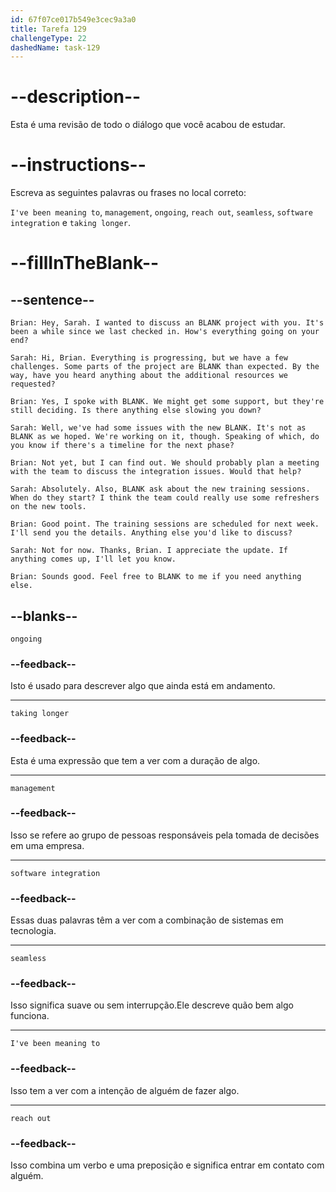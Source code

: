 ```yaml
---
id: 67f07ce017b549e3cec9a3a0
title: Tarefa 129
challengeType: 22
dashedName: task-129
---
```


<!-- REVIEW -->

# --description--

Esta é uma revisão de todo o diálogo que você acabou de estudar.

# --instructions--

Escreva as seguintes palavras ou frases no local correto:

`I've been meaning to`, `management`, `ongoing`, `reach out`, `seamless`, `software integration` e `taking longer`.

# --fillInTheBlank--

## --sentence--

`Brian: Hey, Sarah. I wanted to discuss an BLANK project with you. It's been a while since we last checked in. How's everything going on your end?`

`Sarah: Hi, Brian. Everything is progressing, but we have a few challenges. Some parts of the project are BLANK than expected. By the way, have you heard anything about the additional resources we requested?`

`Brian: Yes, I spoke with BLANK. We might get some support, but they're still deciding. Is there anything else slowing you down?`

`Sarah: Well, we've had some issues with the new BLANK. It's not as BLANK as we hoped. We're working on it, though. Speaking of which, do you know if there's a timeline for the next phase?`

`Brian: Not yet, but I can find out. We should probably plan a meeting with the team to discuss the integration issues. Would that help?`

`Sarah: Absolutely. Also, BLANK ask about the new training sessions. When do they start? I think the team could really use some refreshers on the new tools.`

`Brian: Good point. The training sessions are scheduled for next week. I'll send you the details. Anything else you'd like to discuss?`

`Sarah: Not for now. Thanks, Brian. I appreciate the update. If anything comes up, I'll let you know.`

`Brian: Sounds good. Feel free to BLANK to me if you need anything else.`

## --blanks--

`ongoing`

### --feedback--

Isto é usado para descrever algo que ainda está em andamento.

---

`taking longer`

### --feedback--

Esta é uma expressão que tem a ver com a duração de algo.

---

`management`

### --feedback--

Isso se refere ao grupo de pessoas responsáveis pela tomada de decisões em uma empresa.

---

`software integration`

### --feedback--

Essas duas palavras têm a ver com a combinação de sistemas em tecnologia.

---

`seamless`

### --feedback--

Isso significa suave ou sem interrupção.Ele descreve quão bem algo funciona.

---

`I've been meaning to`

### --feedback--

Isso tem a ver com a intenção de alguém de fazer algo.

---

`reach out`

### --feedback--

Isso combina um verbo e uma preposição e significa entrar em contato com alguém.
